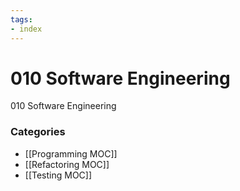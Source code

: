 ```yaml
---
tags:
- index
---
```

# 010 Software Engineering

010 Software Engineering

### Categories
- [[Programming MOC]]
- [[Refactoring MOC]]
- [[Testing MOC]]
